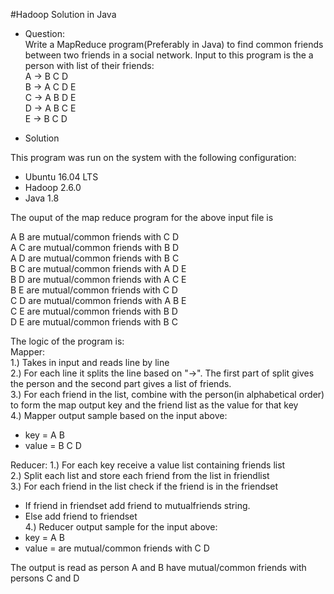 #Hadoop Solution in Java  

- Question:    
Write a MapReduce program(Preferably in Java) to find common friends between two friends in a social network. Input to this program is the a person with list of their friends:    
A -> B C D  
B -> A C D E  
C -> A B D E  
D -> A B C E  
E -> B C D  
  
- Solution    
  
This program was run on the system with the following configuration:  
- Ubuntu 16.04 LTS  
- Hadoop 2.6.0  
- Java 1.8  

The ouput of the map reduce program for the above input file is  
  
A B	  are mutual/common friends with    C D  
A C	  are mutual/common friends with    B D  
A D	  are mutual/common friends with    B C  
B C	  are mutual/common friends with    A D E  
B D	  are mutual/common friends with    A C E  
B E	  are mutual/common friends with    C D  
C D	  are mutual/common friends with    A B E  
C E	  are mutual/common friends with    B D  
D E	  are mutual/common friends with    B C  
  
  
The logic of the program is:  
Mapper:  
1.) Takes in input and reads line by line  
2.) For each line it splits the line based on "->". The first part of split gives the person and the second part gives a list of friends.  
3.) For each friend in the list, combine with the person(in alphabetical order) to form the map output key and the friend list as the value for that key  
4.) Mapper output sample based on the input above:  
- key = A B  
- value = B C D  
  
Reducer:
1.) For each key receive a value list containing friends list  
2.) Split each list and store each friend from the list in friendlist  
3.) For each friend in the list check if the friend is in the friendset  
- If friend in friendset add friend to mutualfriends string.  
- Else add friend to friendset  
4.) Reducer output sample for the input above:  
- key = A B
- value =  are mutual/common friends with    C D  

The output is read as person A and B have mutual/common friends with persons C and D
